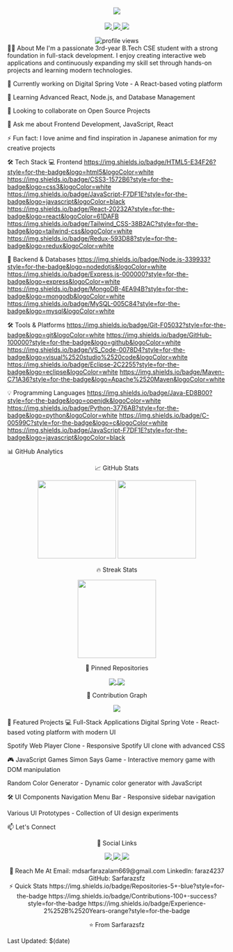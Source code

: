 <div align="center"><!-- Animated Header --><h1> <img src="https://readme-typing-svg.herokuapp.com/?font=Righteous&size=35&center=true&vCenter=true&width=500&height=70&duration=4000&lines=Hi+There!+👋;+I'm+Md+Sarfaraz+Alam;" /> </h1><!-- Social Badges --><p align="center"> <a href="https://github.com/Sarfarazsfz" target="_blank"> <img src="https://img.shields.io/badge/GitHub-100000?style=for-the-badge&logo=github&logoColor=white" /> </a> <a href="https://www.linkedin.com/in/faraz4237" target="_blank"> <img src="https://img.shields.io/badge/LinkedIn-0077B5?style=for-the-badge&logo=linkedin&logoColor=white" /> </a> <a href="mailto:mdsarfarazalam669@gmail.com"> <img src="https://img.shields.io/badge/Gmail-D14836?style=for-the-badge&logo=gmail&logoColor=white" /> </a> </p><!-- Profile Views --><div align="center"> <img src="https://komarev.com/ghpvc/?username=Sarfarazsfz&style=for-the-badge&color=blueviolet" alt="profile views" /> </div></div>
👨‍💻 About Me
I'm a passionate 3rd-year B.Tech CSE student with a strong foundation in full-stack development. I enjoy creating interactive web applications and continuously expanding my skill set through hands-on projects and learning modern technologies.

🔭 Currently working on Digital Spring Vote - A React-based voting platform

🌱 Learning Advanced React, Node.js, and Database Management

👯 Looking to collaborate on Open Source Projects

💬 Ask me about Frontend Development, JavaScript, React

⚡ Fun fact: I love anime and find inspiration in Japanese animation for my creative projects

🛠️ Tech Stack
💻 Frontend
https://img.shields.io/badge/HTML5-E34F26?style=for-the-badge&logo=html5&logoColor=white
https://img.shields.io/badge/CSS3-1572B6?style=for-the-badge&logo=css3&logoColor=white
https://img.shields.io/badge/JavaScript-F7DF1E?style=for-the-badge&logo=javascript&logoColor=black
https://img.shields.io/badge/React-20232A?style=for-the-badge&logo=react&logoColor=61DAFB
https://img.shields.io/badge/Tailwind_CSS-38B2AC?style=for-the-badge&logo=tailwind-css&logoColor=white
https://img.shields.io/badge/Redux-593D88?style=for-the-badge&logo=redux&logoColor=white

🔧 Backend & Databases
https://img.shields.io/badge/Node.js-339933?style=for-the-badge&logo=nodedotjs&logoColor=white
https://img.shields.io/badge/Express.js-000000?style=for-the-badge&logo=express&logoColor=white
https://img.shields.io/badge/MongoDB-4EA94B?style=for-the-badge&logo=mongodb&logoColor=white
https://img.shields.io/badge/MySQL-005C84?style=for-the-badge&logo=mysql&logoColor=white

🛠️ Tools & Platforms
https://img.shields.io/badge/Git-F05032?style=for-the-badge&logo=git&logoColor=white
https://img.shields.io/badge/GitHub-100000?style=for-the-badge&logo=github&logoColor=white
https://img.shields.io/badge/VS_Code-0078D4?style=for-the-badge&logo=visual%2520studio%2520code&logoColor=white
https://img.shields.io/badge/Eclipse-2C2255?style=for-the-badge&logo=eclipse&logoColor=white
https://img.shields.io/badge/Maven-C71A36?style=for-the-badge&logo=Apache%2520Maven&logoColor=white

💡 Programming Languages
https://img.shields.io/badge/Java-ED8B00?style=for-the-badge&logo=openjdk&logoColor=white
https://img.shields.io/badge/Python-3776AB?style=for-the-badge&logo=python&logoColor=white
https://img.shields.io/badge/C-00599C?style=for-the-badge&logo=c&logoColor=white
https://img.shields.io/badge/JavaScript-F7DF1E?style=for-the-badge&logo=javascript&logoColor=black

📊 GitHub Analytics
<div align="center">
📈 GitHub Stats
<p align="center"> <img height="180em" src="https://github-readme-stats-git-masterrstaa-rickstaa.vercel.app/api?username=Sarfarazsfz&show_icons=true&hide_border=true&count_private=true&include_all_commits=true&theme=radical" /> <img height="180em" src="https://github-readme-stats-git-masterrstaa-rickstaa.vercel.app/api/top-langs/?username=Sarfarazsfz&show_icons=true&hide_border=true&layout=compact&langs_count=8&theme=radical&hide=html,css" /> </p>
🔥 Streak Stats
<p align="center"> <img height="180em" src="https://github-readme-streak-stats.herokuapp.com/?user=Sarfarazsfz&theme=radical&hide_border=true" /> </p>
📌 Pinned Repositories
<p align="center"> <a href="https://github.com/Sarfarazsfz/springvote-react"> <img align="center" src="https://github-readme-stats.vercel.app/api/pin/?username=Sarfarazsfz&repo=springvote-react&theme=radical" /> </a> <a href="https://github.com/Sarfarazsfz/Simon-Says-Game"> <img align="center" src="https://github-readme-stats.vercel.app/api/pin/?username=Sarfarazsfz&repo=Simon-Says-Game&theme=radical" /> </a> </p>
🎯 Contribution Graph
<p align="center"> <img src="https://github-readme-activity-graph.vercel.app/graph?username=Sarfarazsfz&custom_title=Sarfaraz's%20Contribution%20Graph&bg_color=0D1117&color=7E3ACE&line=7E3ACE&point=7E3ACE&area_color=7E3ACE&title_color=7E3ACE&area=true&hide_border=true" /> </p></div>
🚀 Featured Projects
💻 Full-Stack Applications
Digital Spring Vote - React-based voting platform with modern UI

Spotify Web Player Clone - Responsive Spotify UI clone with advanced CSS

🎮 JavaScript Games
Simon Says Game - Interactive memory game with DOM manipulation

Random Color Generator - Dynamic color generator with JavaScript

🛠️ UI Components
Navigation Menu Bar - Responsive sidebar navigation

Various UI Prototypes - Collection of UI design experiments

📫 Let's Connect
<div align="center">
🤝 Social Links
<p align="center"> <a href="https://www.linkedin.com/in/faraz4237" target="_blank"> <img src="https://img.shields.io/badge/LinkedIn-0077B5?style=for-the-badge&logo=linkedin&logoColor=white" /> </a> <a href="https://github.com/Sarfarazsfz" target="_blank"> <img src="https://img.shields.io/badge/GitHub-100000?style=for-the-badge&logo=github&logoColor=white" /> </a> <a href="mailto:mdsarfarazalam669@gmail.com"> <img src="https://img.shields.io/badge/Gmail-D14836?style=for-the-badge&logo=gmail&logoColor=white" /> </a> </p>
📧 Reach Me At
Email: mdsarfarazalam669@gmail.com
LinkedIn: faraz4237
GitHub: Sarfarazsfz

</div>
<div align="center">
⚡ Quick Stats
https://img.shields.io/badge/Repositories-5+-blue?style=for-the-badge
https://img.shields.io/badge/Contributions-100+-success?style=for-the-badge
https://img.shields.io/badge/Experience-2%252B%2520Years-orange?style=for-the-badge

⭐️ From Sarfarazsfz

</div>
Last Updated: $(date)
